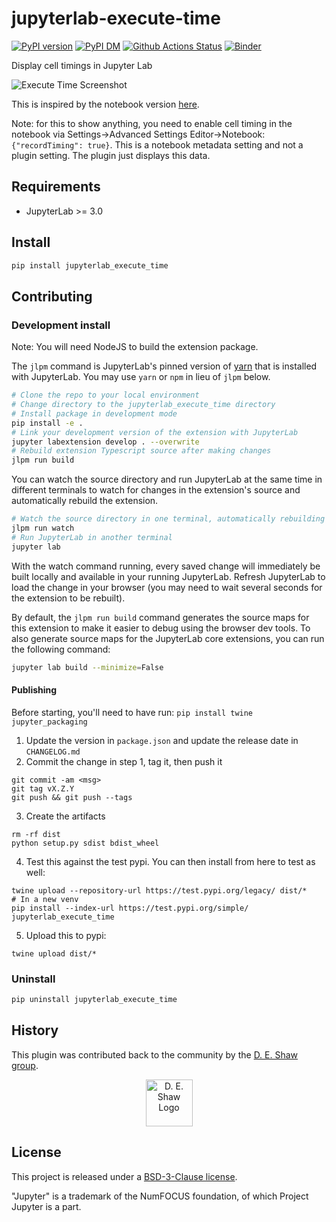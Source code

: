 # jupyterlab-execute-time

[![PyPI version][pypi-image]][pypi-url] [![PyPI DM][pypi-dm-image]][pypi-url]
[![Github Actions Status][github-status-image]][github-status-url] [![Binder][binder-image]][binder-url]

Display cell timings in Jupyter Lab

![Execute Time Screenshot](https://github.com/deshaw/jupyterlab-execute-time/blob/master/docs/execute-time-screenshot.png?raw=true)

This is inspired by the notebook version [here](https://github.com/ipython-contrib/jupyter_contrib_nbextensions/blob/master/src/jupyter_contrib_nbextensions/nbextensions/execute_time).

Note: for this to show anything, you need to enable cell timing in the notebook via Settings->Advanced Settings Editor->Notebook: `{"recordTiming": true}`. This is a notebook metadata setting and not a plugin setting. The plugin just displays this data.

## Requirements

- JupyterLab >= 3.0

## Install

```bash
pip install jupyterlab_execute_time
```

## Contributing

### Development install

Note: You will need NodeJS to build the extension package.

The `jlpm` command is JupyterLab's pinned version of
[yarn](https://yarnpkg.com/) that is installed with JupyterLab. You may use
`yarn` or `npm` in lieu of `jlpm` below.

```bash
# Clone the repo to your local environment
# Change directory to the jupyterlab_execute_time directory
# Install package in development mode
pip install -e .
# Link your development version of the extension with JupyterLab
jupyter labextension develop . --overwrite
# Rebuild extension Typescript source after making changes
jlpm run build
```

You can watch the source directory and run JupyterLab at the same time in different terminals to watch for changes in the extension's source and automatically rebuild the extension.

```bash
# Watch the source directory in one terminal, automatically rebuilding when needed
jlpm run watch
# Run JupyterLab in another terminal
jupyter lab
```

With the watch command running, every saved change will immediately be built locally and available in your running JupyterLab. Refresh JupyterLab to load the change in your browser (you may need to wait several seconds for the extension to be rebuilt).

By default, the `jlpm run build` command generates the source maps for this extension to make it easier to debug using the browser dev tools. To also generate source maps for the JupyterLab core extensions, you can run the following command:

```bash
jupyter lab build --minimize=False
```

#### Publishing

Before starting, you'll need to have run: `pip install twine jupyter_packaging`

1. Update the version in `package.json` and update the release date in `CHANGELOG.md`
2. Commit the change in step 1, tag it, then push it
```
git commit -am <msg>
git tag vX.Z.Y
git push && git push --tags
```
3. Create the artifacts
```
rm -rf dist
python setup.py sdist bdist_wheel
```
4. Test this against the test pypi. You can then install from here to test as well:
```
twine upload --repository-url https://test.pypi.org/legacy/ dist/*
# In a new venv
pip install --index-url https://test.pypi.org/simple/ jupyterlab_execute_time
```
5. Upload this to pypi:
```
twine upload dist/*
```

### Uninstall

```bash
pip uninstall jupyterlab_execute_time
```

## History

This plugin was contributed back to the community by the [D. E. Shaw group](https://www.deshaw.com/).

<p align="center">
    <a href="https://www.deshaw.com">
       <img src="https://www.deshaw.com/assets/logos/black_logo_417x125.png" alt="D. E. Shaw Logo" height="75" >
    </a>
</p>

## License

This project is released under a [BSD-3-Clause license](https://github.com/deshaw/jupyterlab-execute-time/blob/master/LICENSE.txt).

"Jupyter" is a trademark of the NumFOCUS foundation, of which Project Jupyter is a part.

[pypi-url]: https://pypi.org/project/jupyterlab-execute-time
[pypi-image]: https://img.shields.io/pypi/v/jupyterlab-execute-time
[pypi-dm-image]: https://img.shields.io/pypi/dm/jupyterlab-execute-time
[github-status-image]: https://github.com/deshaw/jupyterlab-execute-time/workflows/Build/badge.svg
[github-status-url]: https://github.com/deshaw/jupyterlab-execute-time/actions?query=workflow%3ABuild
[binder-image]: https://mybinder.org/badge_logo.svg
[binder-url]: https://mybinder.org/v2/gh/deshaw/jupyterlab-execute-time.git/master?urlpath=lab%2Ftree%2Fnotebooks%2Findex.ipynb
